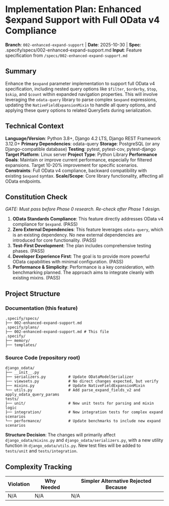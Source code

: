 # Implementation Plan: Enhanced $expand Support with Full OData v4 Compliance

**Branch**: `002-enhanced-expand-support` | **Date**: 2025-10-30 | **Spec**: .specify/specs/002-enhanced-expand-support.md
**Input**: Feature specification from `/specs/002-enhanced-expand-support.md`

## Summary

Enhance the `$expand` parameter implementation to support full OData v4 specification, including nested query options like `$filter`, `$orderby`, `$top`, `$skip`, and `$count` within expanded navigation properties. This will involve leveraging the `odata-query` library to parse complex `$expand` expressions, updating the `NativeFieldExpansionMixin` to handle all query options, and applying these query options to related QuerySets during serialization.

## Technical Context

**Language/Version**: Python 3.8+, Django 4.2 LTS, Django REST Framework 3.12.0+
**Primary Dependencies**: odata-query
**Storage**: PostgreSQL (or any Django-compatible database)
**Testing**: pytest, pytest-cov, pytest-django
**Target Platform**: Linux server
**Project Type**: Python Library
**Performance Goals**: Maintain or improve current performance, especially for filtered expansions. Target 10-20% improvement for specific scenarios.
**Constraints**: Full OData v4 compliance, backward compatibility with existing `$expand` syntax.
**Scale/Scope**: Core library functionality, affecting all OData endpoints.

## Constitution Check

*GATE: Must pass before Phase 0 research. Re-check after Phase 1 design.*

1. **OData Standards Compliance**: This feature directly addresses OData v4 compliance for `$expand`. (PASS)
2. **Zero External Dependencies**: This feature leverages `odata-query`, which is an existing dependency. No new external dependencies are introduced for core functionality. (PASS)
3. **Test-First Development**: The plan includes comprehensive testing phases. (PASS)
4. **Developer Experience First**: The goal is to provide more powerful OData capabilities with minimal configuration. (PASS)
5. **Performance & Simplicity**: Performance is a key consideration, with benchmarking planned. The approach aims to integrate cleanly with existing mixins. (PASS)

## Project Structure

### Documentation (this feature)

```text
.specify/specs/
├── 002-enhanced-expand-support.md
.specify/plans/
├── 002-enhanced-expand-support.md # This file
.specify/
├── memory/
├── templates/
```

### Source Code (repository root)

```text
django_odata/
├── __init__.py
├── serializers.py          # Update ODataModelSerializer
├── viewsets.py             # No direct changes expected, but verify
├── mixins.py               # Update NativeFieldExpansionMixin
└── utils.py                # Add parse_expand_fields_v2 and apply_odata_query_params
tests/
├── unit/                   # New unit tests for parsing and mixin logic
├── integration/            # New integration tests for complex expand scenarios
└── performance/            # Update benchmarks to include new expand scenarios
```

**Structure Decision**: The changes will primarily affect `django_odata/mixins.py` and `django_odata/serializers.py`, with a new utility function in `django_odata/utils.py`. New test files will be added to `tests/unit` and `tests/integration`.

## Complexity Tracking

| Violation | Why Needed | Simpler Alternative Rejected Because |
|-----------|------------|-------------------------------------|
| N/A | N/A | N/A |